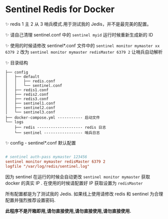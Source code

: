 # Sentinel Redis for Docker

✨ redis 1 主 2 从 3 哨兵模式.用于测试我的 Jedis，并不是最完美的配置。

✨ 请自己清理 sentinel.conf 中的 `sentinel myid` 运行时候重新生成新的 ID

✨ 使用的时候请修改 sentinel*.conf 文件中的 `sentinel monitor mymaster xx 6379 2` 改为 `sentinel monitor mymaster redisMaster 6379 2` 让哨兵自动解析

✨ 目录结构

```
├── config
│   ├── default
│   │   ├── redis.conf
│   │   └── sentinel.conf
│   ├── redis1.conf
│   ├── redis2.conf
│   ├── redis3.conf
│   ├── sentinel1.conf
│   ├── sentinel2.conf
│   └── sentinel3.conf
├── docker-compose.yml ----------- 启动文件
└── logs
    ├── redis -------------------- redis 日志
    └── sentinel ----------------- 哨兵日志
```
✨ config - sentinel*.conf 默认配置

```conf

# sentinel auth-pass mymaster 123456
sentinel monitor mymaster redisMaster 6379 2 
logfile "/var/log/redis/sentinel.log"

```



因为 sentinel 在运行的时候会自动更改 `sentinel monitor mymaster` 获取 docker 的真实 IP . 在使用的时候请配置好 IP 获取设置为 `redisMaster` 

所有配置都是为了测试我的 Jedis. 如果线上使用请修改 redis 和 sentinel 为合理配置并强烈推荐设置密码.



**此程序不是开箱即用,请勿直接使用,请勿直接使用,请勿直接使用.**